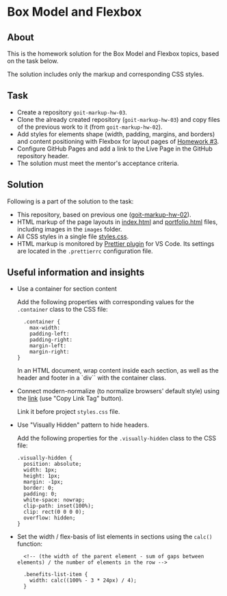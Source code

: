 # Box Model and Flexbox

## About

This is the homework solution for the Box Model and Flexbox topics, based on the task below.

The solution includes only the markup and corresponding CSS styles.

## Task

* Create a repository `goit-markup-hw-03`.
* Clone the already created repository (`goit-markup-hw-03`) and copy files of the previous work to it (from `goit-markup-hw-02`).
* Add styles for elements shape (width, padding, margins, and borders) and content positioning with Flexbox for layout pages of [Homework #3](https://www.figma.com/file/Kr5Q4EVrEAqpOWko4QeEJb/Web-Studio-(Version-4.0)?type=design&node-id=296708-626&t=xehgKGCXNQoohzws-0).
* Configure GitHub Pages and add a link to the Live Page in the GitHub repository header.
* The solution must meet the mentor's acceptance criteria.

## Solution

Following is a part of the solution to the task:
* This repository, based on previous one ([goit-markup-hw-02](https://github.com/oleksandr-romashko/goit-markup-hw-02)).
* HTML markup of the page layouts in [index.html](./index.html) and [portfolio.html](./portfolio.html) files, including images in the `images` folder.
* All CSS styles in a single file [styles.css](./css/index.html).
* HTML markup is monitored by [Prettier plugin](https://prettier.io/) for VS Code. Its settings are located in the `.prettierrc` configuration file.

## Useful information and insights

* Use a container for section content

  Add the following properties with corresponding values for the `.container` class to the CSS file:

  ```
    .container { 
      max-width: 
      padding-left:  
      padding-right:  
      margin-left:  
      margin-right:  
  }
  ```

  In an HTML document, wrap content inside each section, as well as the header and footer in a `div`` with the container class.
* Connect modern-normalize (to normalize browsers' default style) using the [link](https://airlock-on-edge.woolf.university/?url=https%3A%2F%2Fcdnjs.com%2Flibraries%2Fmodern-normalize&resourceId=9168ce8c-eb19-4f64-8957-5261bac864ee&studentId=d22df0d2-a53a-49c8-bf11-bc01ca37c314&token=eyJ0eXAiOiJKV1QiLCJhbGciOiJIUzI1NiJ9.eyJpc1ZlcmlmaWVkIjp0cnVlLCJvcmciOnsiaWQiOiIyODU2YWNkMy1jMWUxLTQyMWMtOTg5ZS1jN2RkYmQzMmIyZjIiLCJncm91cHMiOltdfSwia2luZCI6Im9hdXRoIiwic2NvcGUiOiIqIiwiaXNzIjoidXJuOldvb2xmVW5pdmVyc2l0eTpzZXJ2ZXIvc2VydmljZS9hY2Nlc3MiLCJpZCI6ImQyMmRmMGQyLWE1M2EtNDljOC1iZjExLWJjMDFjYTM3YzMxNCIsImlhdCI6MTY5MjAwNDMxNX0.Gn3pEpWfSHgyGSwOSpsVzUwPeKx1pZVzeK8W9yFr7hk) (use "Copy Link Tag" button).
    
  Link it before project `styles.css` file.
* Use "Visually Hidden" pattern to hide headers. 
  
  Add the following properties for the `.visually-hidden` class to the CSS file:

  ```
  .visually-hidden {
    position: absolute;
    width: 1px;
    height: 1px;
    margin: -1px;
    border: 0;
    padding: 0;
    white-space: nowrap;
    clip-path: inset(100%);
    clip: rect(0 0 0 0);
    overflow: hidden;
  }
  ```
* Set the width / flex-basis of list elements in sections using the `calc()` function:
  ```
    <!-- (the width of the parent element - sum of gaps between elements) / the number of elements in the row -->
    
    .benefits-list-item {
      width: calc((100% - 3 * 24px) / 4);
    }
  ```